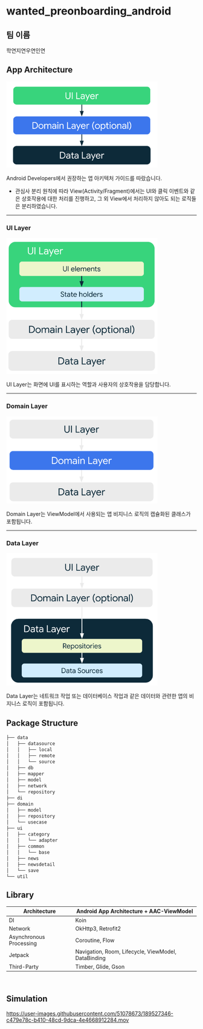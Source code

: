 # wanted_preonboarding_android
## 팀 이름
학연지연우연인연

## App Architecture
<img src ="assets/architecture.png" width="400">

Android Developers에서 권장하는 앱 아키텍처 가이드를 따랐습니다.
* 관심사 분리 원칙에 따라 View(Activity/Fragment)에서는 UI와 클릭 이벤트와 같은 상호작용에 대한 처리를 진행하고, 그 외 View에서 처리하지 않아도 되는 로직들은 분리하였습니다.

---

### UI Layer
<img src ="assets/ui-layer.png" width="400">

UI Layer는 화면에 UI를 표시하는 역할과 사용자의 상호작용을 담당합니다. 

---

### Domain Layer
<img src ="assets/domain-layer.png" width="400">

Domain Layer는 ViewModel에서 사용되는 앱 비지니스 로직의 캡슐화된 클래스가 포함됩니다.

---

### Data Layer
<img src ="assets/data-layer.png" width="400">

Data Layer는 네트워크 작업 또는 데이터베이스 작업과 같은 데이터와 관련한 앱의 비지니스 로직이 포함됩니다. 


## Package Structure
```
├── data
│   ├── datasource
│   │   ├── local
│   │   ├── remote
│   │   └── source
│   ├── db
│   ├── mapper
│   ├── model
│   ├── network
│   └── repository
├── di
├── domain
│   ├── model
│   ├── repository
│   └── usecase
├── ui
│   ├── category
│   │   └── adapter
│   ├── common
│   │   └── base
│   ├── news
│   ├── newsdetail
│   └── save
└── util
```

## Library
|Architecture|Android App Architecture + AAC-ViewModel|
|---|---|
|DI|Koin|
|Network|OkHttp3, Retrofit2|
|Asynchronous Processing|Coroutine, Flow|
|Jetpack|Navigation, Room, Lifecycle, ViewModel, DataBinding|
|Third-Party|Timber, Glide, Gson|

<br>


## Simulation

https://user-images.githubusercontent.com/51078673/189527346-c479e78c-b410-48cd-9dca-4e4668912284.mov
